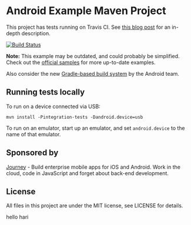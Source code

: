 # Android Example Maven Project

This project has tests running on Travis CI. See [this blog post](http://rkistner.github.com/android/2013/02/05/android-builds-on-travis-ci/) for an in-depth description.

[![Build Status](https://travis-ci.org/embarkmobile/android-maven-example.png?branch=master)](https://travis-ci.org/embarkmobile/android-maven-example)

**Note:** This example may be outdated, and could probably be simplified.
Check out the [official samples](https://code.google.com/p/maven-android-plugin/wiki/Samples) for more up-to-date examples.

Also consider the new [Gradle-based build system](http://tools.android.com/tech-docs/new-build-system) by the Android team.

## Running tests locally

To run on a device connected via USB:

    mvn install -Pintegration-tests -Dandroid.device=usb

To run on an emulator, start up an emulator, and set `android.device` to the name of that emulator.

## Sponsored by

[Journey][1] - Build enterprise mobile apps for iOS and Android. Work in the cloud, code in JavaScript and forget about back-end development.

## License

All files in this project are under the MIT license, see LICENSE for details.

[1]: http://journeyapps.com

hello
hari
